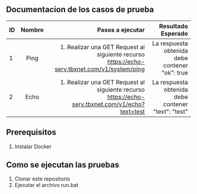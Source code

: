 ## Documentacion de los casos de prueba
| ID        | Nombre           | Pasos a ejecutar  | Resultado Esperado |
| ------------- |:-----------------------------------------------:| -----:| -----:|
| 1     | Ping | 1. Realizar una GET Request al siguiente recurso <br> https://echo-serv.tbxnet.com/v1/system/ping | La respuesta obtenida debe contener <br>  "ok": true   |
| 2     | Echo | 1. Realizar una GET Request al siguiente recurso <br> https://echo-serv.tbxnet.com/v1/echo?text=test | La respuesta obtenida debe contener <br> "text": "test"   |

## Prerequisitos
1. Instalar Docker

## Como se ejecutan las pruebas  
1. Clonar este repositorio
2. Ejecutar el archivo run.bat
